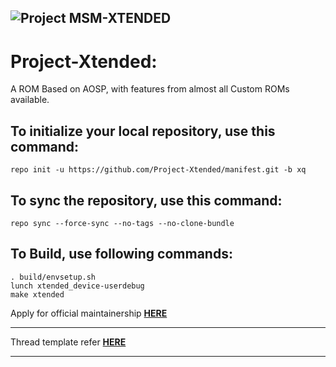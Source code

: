 ![Project MSM-XTENDED](https://raw.githubusercontent.com/Project-Xtended/manifest/xq/template_Head.png)
-------------------------------------------------------------------------------------------------------

Project-Xtended:
====================
A ROM Based on AOSP, with features from almost all Custom ROMs available.


To initialize your local repository, use this command:
-----------------------------------------------------

    repo init -u https://github.com/Project-Xtended/manifest.git -b xq

To sync the repository, use this command:
-----------------------------------------

    repo sync --force-sync --no-tags --no-clone-bundle

To Build, use following commands:
---------------------------------
    
    . build/envsetup.sh
    lunch xtended_device-userdebug
    make xtended

Apply for official maintainership [**HERE**](https://forms.gle/D9WPbBcbeVFiBMJb7)

---------------------------------------------------------------------------------------------------------

Thread template refer [**HERE**](https://github.com/Project-Xtended/manifest/blob/xq/Thread_template.txt)

---------------------------------------------------------------------------------------------------------
